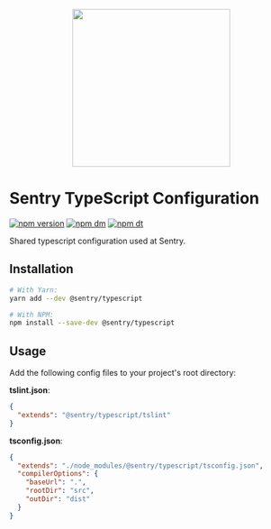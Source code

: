 <p align="center">
  <a href="https://sentry.io" target="_blank" align="center">
    <img src="https://sentry-brand.storage.googleapis.com/sentry-logo-black.png" width="280">
  </a>
  <br />
</p>

# Sentry TypeScript Configuration

[![npm version](https://img.shields.io/npm/v/@sentry/typescript.svg)](https://www.npmjs.com/package/@sentry/typescript)
[![npm dm](https://img.shields.io/npm/dm/@sentry/typescript.svg)](https://www.npmjs.com/package/@sentry/typescript)
[![npm dt](https://img.shields.io/npm/dt/@sentry/typescript.svg)](https://www.npmjs.com/package/@sentry/typescript)

Shared typescript configuration used at Sentry.

## Installation

```sh
# With Yarn:
yarn add --dev @sentry/typescript

# With NPM:
npm install --save-dev @sentry/typescript
```

## Usage

Add the following config files to your project's root directory:

**tslint.json**:

```json
{
  "extends": "@sentry/typescript/tslint"
}
```

**tsconfig.json**:

```json
{
  "extends": "./node_modules/@sentry/typescript/tsconfig.json",
  "compilerOptions": {
    "baseUrl": ".",
    "rootDir": "src",
    "outDir": "dist"
  }
}
```
